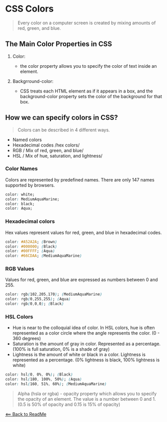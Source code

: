 # CSS Colors

> Every color on a computer screen is created by mixing amounts of red, green, and blue.

## The Main Color Properties in CSS

1. Color: 
    - the color property allows you to specify the color of text inside an element.

2. Backgrround-color:
    - CSS treats each HTML element as if it appears in a box, and the background-color property sets the color of the background for that box.

## How we can specify colors in CSS?

> Colors can be described in 4 different ways.

- Named colors
- Hexadecimal codes /hex colors/
- RGB / Mix of red, green, and blue/
- HSL / Mix of hue, saturation, and lightness/


### Color Names

Colors are represented by predefined names. There are only 147 names supported by browsers. 

```css
color: white;
color: MediumAquaMarine;
color: black;
color: Aqua;
```

### Hexadecimal colors

Hex values represent values for red, green, and blue in hexadecimal codes.

```css
color: #A52A2A; (Brown)
color: #000000; (Black)
color: #00FFFF; (Aqua)
color: #66CDAA; (MediumAquaMarine)
```
### RGB Values

Values for red, green, and blue are expressed as numbers between 0 and 255.

```css
color: rgb(102,205,170); (MediumAquaMarine)
color: rgb(0,255,255); (Aqua)
color: rgb(0,0,0); (Black)
```

### HSL Colors

- Hue is near to the colloquial idea of color. In HSL colors, hue is often represented as a color circle where the angle represents the color. (0 - 360 degrees)
- Saturation is the amount of gray in color. Represented as a percentage. (100% is full saturation, 0% is a shade of gray)
- Lightness is the amount of white or black in a color. Lightness is represented as a percentage. (0% lightness is black, 100% lightness is white)

```css
color: hsl(0, 0%, 0%); (Black)
color: hsl(180, 100%, 50%); (Aqua)
color: hsl(160, 51%, 60%); (MediumAquaMarine)
````

> Alpha (hsla or rgba) - opacity property which allows you to specify the opacity of an element. The value is a number between 0 and 1. (0.5 is 50% of opacity and 0.15 is 15% of opacity)  

[<== Back to ReadMe](README.md)

